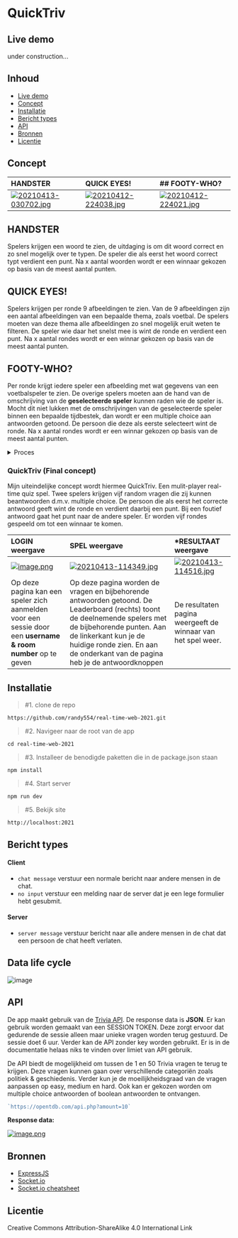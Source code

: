# QuickTriv

## Live demo
under construction...

## Inhoud

* [Live demo](#live-demo)
* [Concept](#concept)
* [Installatie](#installatie)
* [Bericht types](#bericht-types)
* [API](#API)
* [Bronnen](#bronnen)
* [Licentie](#licentie)


## Concept

| **HANDSTER** | **QUICK EYES!** | ## FOOTY-WHO? |
| :--- | :--- | :--- |
| [![20210413-030702.jpg](https://i.postimg.cc/Y0VL8Y4M/20210413-030702.jpg)](https://postimg.cc/sGY2gB9N) | [![20210412-224038.jpg](https://i.postimg.cc/dQSCqP5p/20210412-224038.jpg)](https://postimg.cc/dDr3BXPj) | [![20210412-224021.jpg](https://i.postimg.cc/7hbTgmZK/20210412-224021.jpg)](https://postimg.cc/sGdXzPSW)  |


##  HANDSTER

Spelers krijgen een woord te zien, de uitdaging is om dit woord correct en zo snel mogelijk over te typen. De speler die als eerst het  woord correct typt verdient een punt. Na x aantal woorden wordt er een winnaar gekozen op basis van de meest aantal punten.



## QUICK EYES!

Spelers krijgen per ronde 9 afbeeldingen te zien. Van de 9 afbeeldingen zijn een aantal afbeeldingen van een bepaalde thema, zoals voetbal. De spelers moeten van deze thema alle afbeeldingen zo snel mogelijk eruit weten te filteren. De speler wie daar het snelst mee is wint de ronde en verdient een punt. Na x aantal rondes wordt er een winnar gekozen op basis van de meest aantal punten.



## FOOTY-WHO?

Per ronde krijgt iedere speler een afbeelding met wat gegevens van een voetbalspeler te zien. De overige spelers moeten aan de hand van de omschrijving van de **geselecteerde speler** kunnen raden wie de speler is. Mocht dit niet lukken met de omschrijvingen van de geselecteerde speler binnen een bepaalde tijdbestek, dan wordt er een multiple choice aan antwoorden getoond. De persoon die deze als eerste selecteert wint de ronde. Na x aantal rondes wordt er een winnar gekozen op basis van de meest aantal punten.

<details>
       <summary>Proces</summary>

Ik wist aanvankelijk van mijn brainstormsessie dat ik snelheid als element wilde hebben in mijn concepten. Dit is met mijn drie ideeën denk ik aardig gelukt. Het was achteraf best lastig om een keuze te maken. Ik heb mijn concepten uiteindelijk tijdens de standup aan de rest van groep voorgelegd, om een voorkeur aan te geven. De voorkeur ging voornamelijk naar het concept `HANDSTER`. Hier waren de meeste enthousiast over. Ook heb ik hier tips voor verdere iteraties meegekregen. Nader inzien vind ik dit zelf een goede keuze en zie ik mogelijkheden hierop te door te itereren. 

Na het selecteren van mijn Handster concept, ben ik verder gaan zoeken naar interessante API's. Ik ben hier een aantal API's tegen gekomen voor zowel zinnen als woorden. Langzamerhand begon ik de bijbehorende data toch wel te simpel te vinden. Ik bedacht me toen dat teamgenoot Roy een tip had gegeven om eventueel een quiz API aan het concept toe te voegen. Ik had eerder met een quiz API gewerkt en deze data voelde als een betere aanvulling op mijn concept. Hierbij moest ik wel mijn  huidige **HANDSTER** concept aanpassen. 

</details>

### QuickTriv (Final concept)

Mijn uiteindelijke concept wordt hiermee QuickTriv. Een mulit-player real-time quiz spel. Twee spelers krijgen vijf random vragen die zij kunnen beantwoorden d.m.v. multiple choice. De persoon die als eerst het correcte antwoord geeft wint de ronde en verdient daarbij een punt. Bij een foutief antwoord gaat het punt naar de andere speler. Er worden vijf rondes gespeeld om tot een winnaar te komen.


| **LOGIN weergave** | **SPEL weergave** | ***RESULTAAT weergave** |
| :--- | :--- | :--- |
| [![image.png](https://i.postimg.cc/RF4YKKMY/image.png)](https://postimg.cc/Mc3t8cf0) | [![20210413-114349.jpg](https://i.postimg.cc/2yHJwM1L/20210413-114349.jpg)](https://postimg.cc/8f6tkyBT) | [![20210413-114516.jpg](https://i.postimg.cc/ydy2JkBP/20210413-114516.jpg)](https://postimg.cc/gXrgQcxX)  |
|Op deze pagina kan een speler zich aanmelden voor een sessie door een **username & room number** op te geven| Op deze pagina worden de vragen en bijbehorende antwoorden getoond. De Leaderboard (rechts) toont de deelnemende spelers met de bijbehorende punten. Aan de linkerkant kun je de huidige ronde zien. En aan de onderkant van de pagina heb je de antwoordknoppen | De resultaten pagina weergeeft de winnaar van het spel weer. |



## Installatie

 
> #1. clone de repo
    
    https://github.com/randy554/real-time-web-2021.git

> #2. Navigeer naar de root van de app 

    cd real-time-web-2021

> #3. Installeer de benodigde paketten die in de package.json staan
     
    npm install

> #4. Start server

    npm run dev

> #5. Bekijk site

    http://localhost:2021


## Bericht types

#### Client
* `chat message` verstuur een normale bericht naar andere mensen in de chat.
* `no input` verstuur een melding naar de server dat je een lege formulier hebt gesubmit.

#### Server
* `server message` verstuur bericht naar alle andere mensen in de chat dat een persoon de chat heeft verlaten. 


## Data life cycle

![image](https://user-images.githubusercontent.com/57792277/114358413-2f2db100-9b73-11eb-9b6d-45ba85d21cf0.png)

## API

De app maakt gebruik van de [Trivia API](https://opentdb.com/api_config.php). De response data is <strong>JSON</strong>. Er kan gebruik worden gemaakt van een SESSION TOKEN. Deze zorgt ervoor dat gedurende de sessie alleen maar unieke vragen worden terug gestuurd. De sessie doet 6 uur. Verder kan de API zonder key worden gebruikt. Er is in de documentatie helaas niks te
vinden over limiet van API gebruik.

De API biedt de mogelijkheid om tussen de 1 en 50 Trivia vragen te terug te krijgen. Deze vragen kunnen gaan over verschillende categoriën zoals politiek & geschiedenis. Verder kun je de moeilijkheidsgraad van de vragen aanpassen op easy, medium en hard. Ook kan er gekozen worden om multiple choice antwoorden of boolean antwoorden te ontvangen.

```javascript
`https://opentdb.com/api.php?amount=10`
```

**Response data:**

[![image.png](https://i.postimg.cc/6QJbWGTy/image.png)](https://postimg.cc/DS6P50rT)





## Bronnen

 * [ExpressJS](https://expressjs.com/)
 * [Socket.io](https://socket.io/get-started/chat/)
 * [Socket.io cheatsheet](https://socket.io/docs/emit-cheatsheet/)



## Licentie

Creative Commons Attribution-ShareAlike 4.0 International Link
